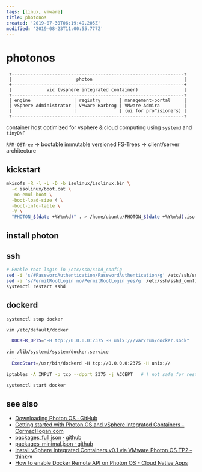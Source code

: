 ```yaml
---
tags: [linux, vmware]
title: photonos
created: '2019-07-30T06:19:49.205Z'
modified: '2019-08-23T11:00:55.777Z'
---
```


# photonos


```
 +----------------------------------------------------------------+
 |                        photon                                  |
 +----------------------------------------------------------------+
 |             vic (vsphere integrated container)                 |
 +----------------------------------------------------------------+
 | engine                | registry       | management-portal     |
 | vSphere Administrator | VMware Harbrog | VMware Admira         |
 |                       |                | (ui for pro^isioners) |
 +----------------------------------------------------------------+
```

container host optimized for vsphere & cloud computing using `systemd` and `tinyDNF`

`RPM-OSTree`
-> bootable immutable versioned FS-Trees
-> client/server architecture


## kickstart
```sh
mkisofs -R -l -L -D -b isolinux/isolinux.bin \
  -c isolinux/boot.cat \
  -no-emul-boot \
  -boot-load-size 4 \
  -boot-info-table \
  -V \
  "PHOTON_$(date +%Y%m%d)" . > /home/ubuntu/PHOTON_$(date +%Y%m%d).iso
```


## install photon

## ssh
```sh
# Enable root login in /etc/ssh/sshd_config
sed -i 's/#PasswordAuthentication/PasswordAuthentication/g' /etc/ssh/sshd_config
sed -i 's/PermitRootLogin no/PermitRootLogin yes/g' /etc/ssh/sshd_config
systemctl restart sshd
```



## dockerd
```sh
systemctl stop docker

vim /etc/default/docker

  DOCKER_OPTS="-H tcp://0.0.0.0:2375 -H unix:///var/run/docker.sock"
  
vim /lib/systemd/system/docker.service
  ..
  ExecStart=/usr/bin/dockerd -H tcp://0.0.0.0:2375 -H unix://
  
iptables -A INPUT -p tcp --dport 2375 -j ACCEPT   # ! not safe for restart

systemctl start docker
```

## see also
- [Downloading Photon OS · GitHub](https://github.com/vmware/photon/wiki/Downloading-Photon-OS)
- [Getting started with Photon OS and vSphere Integrated Containers - CormacHogan.com](https://cormachogan.com/2016/04/07/getting-started-photon-os-vsphere-integrated-containers/)
- [packages_full.json · github](https://github.com/vmware/photon/blob/master/common/data/packages_full.json)
- [packages_minimal.json · github](https://github.com/vmware/photon/blob/master/common/data/packages_minimal.json)
- [Install vSphere Integrated Containers v0.1 via VMware Photon OS TP2 – think-v](http://blog.think-v.com/?p=3649)
- [How to enable Docker Remote API on Photon OS - Cloud Native Apps](https://blogs.vmware.com/cloudnative/2016/09/28/enable-docker-remote-api-photon-os/)
